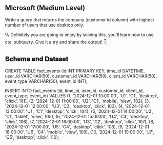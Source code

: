 ## Microsoft (Medium Level)

Write a query that returns the company (customer id column) with highest number of users that use desktop only.

🔍 Definitely you are going to enjoy by solving this, you'll learn how to use cte, subquery. Give it a try and share the output! 👇

## 𝐒𝐜𝐡𝐞𝐦𝐚 𝐚𝐧𝐝 𝐃𝐚𝐭𝐚𝐬𝐞𝐭

CREATE TABLE fact_events (id INT PRIMARY KEY, time_id DATETIME, user_id VARCHAR(50), customer_id VARCHAR(50), client_id VARCHAR(50), event_type VARCHAR(50), event_id INT);

INSERT INTO fact_events (id, time_id, user_id, customer_id, client_id, event_type, event_id) VALUES  (1, '2024-12-01 10:00:00', 'U1', 'C1', 'desktop', 'click', 101), (2, '2024-12-01 11:00:00', 'U2', 'C1', 'mobile', 'view', 102), (3, '2024-12-01 12:00:00', 'U3', 'C2', 'desktop', 'click', 103), (4, '2024-12-01 13:00:00', 'U1', 'C1', 'desktop', 'click', 104), (5, '2024-12-01 14:00:00', 'U2', 'C1', 'tablet', 'view', 105), (6, '2024-12-01 15:00:00', 'U4', 'C3', 'desktop', 'click', 106), (7, '2024-12-01 16:00:00', 'U3', 'C2', 'desktop', 'click', 107), (8, '2024-12-01 17:00:00', 'U5', 'C4', 'desktop', 'click', 108), (9, '2024-12-01 18:00:00', 'U6', 'C4', 'mobile', 'view', 109), (10, '2024-12-01 19:00:00', 'U7', 'C5', 'desktop', 'click', 110);

